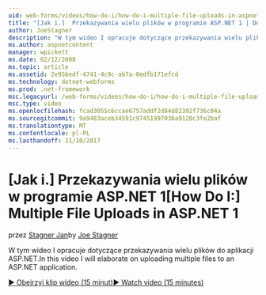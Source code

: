 ```yaml
---
uid: web-forms/videos/how-do-i/how-do-i-multiple-file-uploads-in-aspnet-1
title: "[Jak i.]  Przekazywania wielu plików w programie ASP.NET 1 | Dokumentacja firmy Microsoft"
author: JoeStagner
description: "W tym wideo I opracuje dotyczące przekazywania wielu plików do aplikacji ASP.NET."
ms.author: aspnetcontent
manager: wpickett
ms.date: 02/12/2008
ms.topic: article
ms.assetid: 2e95bedf-4741-4c9c-ab7a-0edfb171efcd
ms.technology: dotnet-webforms
ms.prod: .net-framework
msc.legacyurl: /web-forms/videos/how-do-i/how-do-i-multiple-file-uploads-in-aspnet-1
msc.type: video
ms.openlocfilehash: fcad3055c6ccae6757addf2d84d82392f736c04a
ms.sourcegitcommit: 9a9483aceb34591c97451997036a9120c3fe2baf
ms.translationtype: MT
ms.contentlocale: pl-PL
ms.lasthandoff: 11/10/2017
---
```

<a name="how-do-i--multiple-file-uploads-in-aspnet-1"></a><span data-ttu-id="cd1e9-103">[Jak i.]  Przekazywania wielu plików w programie ASP.NET 1</span><span class="sxs-lookup"><span data-stu-id="cd1e9-103">[How Do I:]  Multiple File Uploads in ASP.NET 1</span></span>
====================
<span data-ttu-id="cd1e9-104">przez [Stagner Jan](https://github.com/JoeStagner)</span><span class="sxs-lookup"><span data-stu-id="cd1e9-104">by [Joe Stagner](https://github.com/JoeStagner)</span></span>

<span data-ttu-id="cd1e9-105">W tym wideo I opracuje dotyczące przekazywania wielu plików do aplikacji ASP.NET.</span><span class="sxs-lookup"><span data-stu-id="cd1e9-105">In this video I will elaborate on uploading multiple files to an ASP.NET application.</span></span>

[<span data-ttu-id="cd1e9-106">&#9654; Obejrzyj klip wideo (15 minut)</span><span class="sxs-lookup"><span data-stu-id="cd1e9-106">&#9654; Watch video (15 minutes)</span></span>](https://channel9.msdn.com/Blogs/ASP-NET-Site-Videos/how-do-i-multiple-file-uploads-in-aspnet-1)
